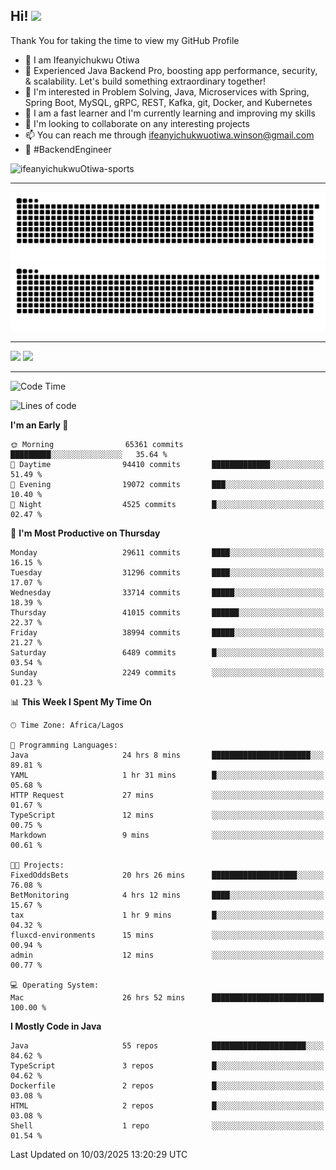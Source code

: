 <!-- BLOG-POST-LIST:START --><!-- BLOG-POST-LIST:END -->

## Hi! <img src="https://media.giphy.com/media/hvRJCLFzcasrR4ia7z/giphy.gif" width="4%"> 

Thank You for taking the time to view my GitHub Profile

- 👋 I am Ifeanyichukwu Otiwa
- 🚀 Experienced Java Backend Pro, boosting app performance, security, & scalability. Let's build something extraordinary together!
- 👀 I'm interested in Problem Solving, Java, Microservices with Spring, Spring Boot, MySQL, gRPC, REST, Kafka, git, Docker, and Kubernetes
- 🌱 I am a fast learner and I'm currently learning and improving my skills
- 💞️ I'm looking to collaborate on any interesting projects
- 📫 You can reach me through ifeanyichukwuotiwa.winson@gmail.com
- 🚀 #BackendEngineer

<p align="left" marginTop="10px"> <img src="https://komarev.com/ghpvc/?username=ifeanyichukwuOtiwa-sports&label=Profile%20views&color=0e75b6&style=for-the-badge" alt="ifeanyichukwuOtiwa-sports" /> </p>

***

<!--🐍📈SNAKEGRAPH / 🌐WEBSITE: https://github.com/Platane/snk -->
![github contribution grid snake animation](https://raw.githubusercontent.com/ifeanyichukwuOtiwa-sports/ifeanyichukwuOtiwa-sports/output/github-contribution-grid-snake-dark.svg#gh-dark-mode-only)![github contribution grid snake animation](https://raw.githubusercontent.com/ifeanyichukwuOtiwa-sports/ifeanyichukwuOtiwa-sports/output/github-contribution-grid-snake.svg#gh-light-mode-only)

***

<p float="left">
  <img float="left" src="https://github-readme-stats.vercel.app/api?username=ifeanyichukwuOtiwa-sports&count_private=true&include_all_commits=true&theme=react&show_icons=true" />
  <img float="right" src="https://github-readme-stats.vercel.app/api/top-langs/?username=ifeanyichukwuOtiwa-sports&layout=compact&show_icons=true&theme=react" /> 
</p>

***



<!--START_SECTION:waka-->
![Code Time](http://img.shields.io/badge/Code%20Time-3%2C533%20hrs%2058%20mins-blue)

![Lines of code](https://img.shields.io/badge/From%20Hello%20World%20I%27ve%20Written-45.6%20million%20lines%20of%20code-blue)

**I'm an Early 🐤** 

```text
🌞 Morning                65361 commits       █████████░░░░░░░░░░░░░░░░   35.64 % 
🌆 Daytime                94410 commits       █████████████░░░░░░░░░░░░   51.49 % 
🌃 Evening                19072 commits       ███░░░░░░░░░░░░░░░░░░░░░░   10.40 % 
🌙 Night                  4525 commits        █░░░░░░░░░░░░░░░░░░░░░░░░   02.47 % 
```
📅 **I'm Most Productive on Thursday** 

```text
Monday                   29611 commits       ████░░░░░░░░░░░░░░░░░░░░░   16.15 % 
Tuesday                  31296 commits       ████░░░░░░░░░░░░░░░░░░░░░   17.07 % 
Wednesday                33714 commits       █████░░░░░░░░░░░░░░░░░░░░   18.39 % 
Thursday                 41015 commits       ██████░░░░░░░░░░░░░░░░░░░   22.37 % 
Friday                   38994 commits       █████░░░░░░░░░░░░░░░░░░░░   21.27 % 
Saturday                 6489 commits        █░░░░░░░░░░░░░░░░░░░░░░░░   03.54 % 
Sunday                   2249 commits        ░░░░░░░░░░░░░░░░░░░░░░░░░   01.23 % 
```


📊 **This Week I Spent My Time On** 

```text
🕑︎ Time Zone: Africa/Lagos

💬 Programming Languages: 
Java                     24 hrs 8 mins       ██████████████████████░░░   89.81 % 
YAML                     1 hr 31 mins        █░░░░░░░░░░░░░░░░░░░░░░░░   05.68 % 
HTTP Request             27 mins             ░░░░░░░░░░░░░░░░░░░░░░░░░   01.67 % 
TypeScript               12 mins             ░░░░░░░░░░░░░░░░░░░░░░░░░   00.75 % 
Markdown                 9 mins              ░░░░░░░░░░░░░░░░░░░░░░░░░   00.61 % 

🐱‍💻 Projects: 
FixedOddsBets            20 hrs 26 mins      ███████████████████░░░░░░   76.08 % 
BetMonitoring            4 hrs 12 mins       ████░░░░░░░░░░░░░░░░░░░░░   15.67 % 
tax                      1 hr 9 mins         █░░░░░░░░░░░░░░░░░░░░░░░░   04.32 % 
fluxcd-environments      15 mins             ░░░░░░░░░░░░░░░░░░░░░░░░░   00.94 % 
admin                    12 mins             ░░░░░░░░░░░░░░░░░░░░░░░░░   00.77 % 

💻 Operating System: 
Mac                      26 hrs 52 mins      █████████████████████████   100.00 % 
```

**I Mostly Code in Java** 

```text
Java                     55 repos            █████████████████████░░░░   84.62 % 
TypeScript               3 repos             █░░░░░░░░░░░░░░░░░░░░░░░░   04.62 % 
Dockerfile               2 repos             █░░░░░░░░░░░░░░░░░░░░░░░░   03.08 % 
HTML                     2 repos             █░░░░░░░░░░░░░░░░░░░░░░░░   03.08 % 
Shell                    1 repo              ░░░░░░░░░░░░░░░░░░░░░░░░░   01.54 % 
```




 Last Updated on 10/03/2025 13:20:29 UTC
<!--END_SECTION:waka-->

<!--
<p align="center">
![trophy](https://github-profile-trophy.vercel.app/?username=ifeanyichukwuOtiwa-sports&theme=onedark) (https://github.com/ryo-ma/github-profile-trophy)
</p>
-->

<!---
ifeanyi-otiwa/ifeanyi-otiwa is a ✨ special ✨ repository because its `README.md` (this file) appears on your GitHub profile.
You can click the Preview link to take a look at your changes.
--->
